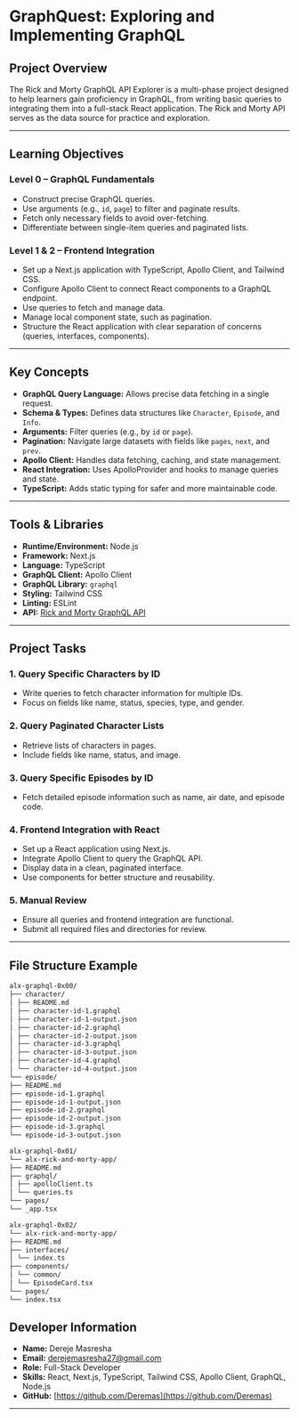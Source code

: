 # GraphQuest: Exploring and Implementing GraphQL

## Project Overview

The Rick and Morty GraphQL API Explorer is a multi-phase project designed to help learners gain proficiency in GraphQL, from writing basic queries to integrating them into a full-stack React application. The Rick and Morty API serves as the data source for practice and exploration.

---

## Learning Objectives

### Level 0 – GraphQL Fundamentals

- Construct precise GraphQL queries.
- Use arguments (e.g., `id`, `page`) to filter and paginate results.
- Fetch only necessary fields to avoid over-fetching.
- Differentiate between single-item queries and paginated lists.

### Level 1 & 2 – Frontend Integration

- Set up a Next.js application with TypeScript, Apollo Client, and Tailwind CSS.
- Configure Apollo Client to connect React components to a GraphQL endpoint.
- Use queries to fetch and manage data.
- Manage local component state, such as pagination.
- Structure the React application with clear separation of concerns (queries, interfaces, components).

---

## Key Concepts

- **GraphQL Query Language:** Allows precise data fetching in a single request.
- **Schema & Types:** Defines data structures like `Character`, `Episode`, and `Info`.
- **Arguments:** Filter queries (e.g., by `id` or `page`).
- **Pagination:** Navigate large datasets with fields like `pages`, `next`, and `prev`.
- **Apollo Client:** Handles data fetching, caching, and state management.
- **React Integration:** Uses ApolloProvider and hooks to manage queries and state.
- **TypeScript:** Adds static typing for safer and more maintainable code.

---

## Tools & Libraries

- **Runtime/Environment:** Node.js
- **Framework:** Next.js
- **Language:** TypeScript
- **GraphQL Client:** Apollo Client
- **GraphQL Library:** `graphql`
- **Styling:** Tailwind CSS
- **Linting:** ESLint
- **API:** [Rick and Morty GraphQL API](https://rickandmortyapi.com/graphql)

---

## Project Tasks

### 1. Query Specific Characters by ID

- Write queries to fetch character information for multiple IDs.
- Focus on fields like name, status, species, type, and gender.

### 2. Query Paginated Character Lists

- Retrieve lists of characters in pages.
- Include fields like name, status, and image.

### 3. Query Specific Episodes by ID

- Fetch detailed episode information such as name, air date, and episode code.

### 4. Frontend Integration with React

- Set up a React application using Next.js.
- Integrate Apollo Client to query the GraphQL API.
- Display data in a clean, paginated interface.
- Use components for better structure and reusability.

### 5. Manual Review

- Ensure all queries and frontend integration are functional.
- Submit all required files and directories for review.

---

## File Structure Example

```bash
alx-graphql-0x00/
├── character/
│ ├── README.md
│ ├── character-id-1.graphql
│ ├── character-id-1-output.json
│ ├── character-id-2.graphql
│ ├── character-id-2-output.json
│ ├── character-id-3.graphql
│ ├── character-id-3-output.json
│ ├── character-id-4.graphql
│ └── character-id-4-output.json
└── episode/
├── README.md
├── episode-id-1.graphql
├── episode-id-1-output.json
├── episode-id-2.graphql
├── episode-id-2-output.json
├── episode-id-3.graphql
└── episode-id-3-output.json

alx-graphql-0x01/
└── alx-rick-and-morty-app/
├── README.md
├── graphql/
│ ├── apolloClient.ts
│ └── queries.ts
└── pages/
└── _app.tsx

alx-graphql-0x02/
└── alx-rick-and-morty-app/
├── README.md
├── interfaces/
│ └── index.ts
├── components/
│ └── common/
│ └── EpisodeCard.tsx
└── pages/
└── index.tsx
```

## Developer Information

- **Name:** Dereje Masresha
- **Email:** derejemasresha27@gmail.com
- **Role:** Full-Stack Developer
- **Skills:** React, Next.js, TypeScript, Tailwind CSS, Apollo Client, GraphQL, Node.js
- **GitHub:** [https://github.com/Deremas](https://github.com/Deremas)

---
